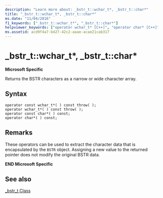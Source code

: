 ```yaml
---
description: "Learn more about: _bstr_t::wchar_t*, _bstr_t::char*"
title: "_bstr_t::wchar_t*, _bstr_t::char*"
ms.date: "11/04/2016"
f1_keywords: ["_bstr_t::wchar_t*", "_bstr_t::char*"]
helpviewer_keywords: ["operator wchar_t* [C++]", "operator char* [C++]"]
ms.assetid: acd9f4a7-b427-42c2-aaae-acae21cab317
---
```

# _bstr_t::wchar_t\*, _bstr_t::char\*

**Microsoft Specific**

Returns the BSTR characters as a narrow or wide character array.

## Syntax

```
operator const wchar_t*( ) const throw( );
operator wchar_t*( ) const throw( );
operator const char*( ) const;
operator char*( ) const;
```

## Remarks

These operators can be used to extract the character data that is encapsulated by the `BSTR` object. Assigning a new value to the returned pointer does not modify the original BSTR data.

**END Microsoft Specific**

## See also

[_bstr_t Class](../cpp/bstr-t-class.md)
